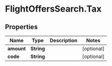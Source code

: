# FlightOffersSearch.Tax

## Properties

Name | Type | Description | Notes
------------ | ------------- | ------------- | -------------
**amount** | **String** |  | [optional] 
**code** | **String** |  | [optional] 


